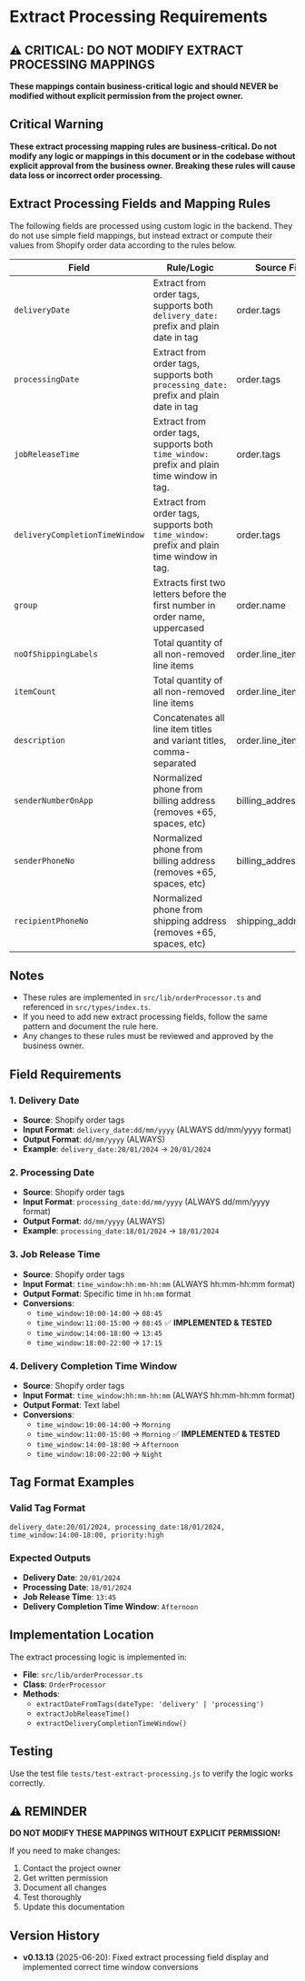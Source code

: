 # Extract Processing Requirements

## ⚠️ **CRITICAL: DO NOT MODIFY EXTRACT PROCESSING MAPPINGS**

**These mappings contain business-critical logic and should NEVER be modified without explicit permission from the project owner.**

## Critical Warning

**These extract processing mapping rules are business-critical. Do not modify any logic or mappings in this document or in the codebase without explicit approval from the business owner. Breaking these rules will cause data loss or incorrect order processing.**

## Extract Processing Fields and Mapping Rules

The following fields are processed using custom logic in the backend. They do not use simple field mappings, but instead extract or compute their values from Shopify order data according to the rules below.

| Field                          | Rule/Logic                                                                                      | Source Field(s)         |
|------------------------------- |----------------------------------------------------------------------------------------------- |------------------------ |
| `deliveryDate`                 | Extract from order tags, supports both `delivery_date:` prefix and plain date in tag           | order.tags              |
| `processingDate`               | Extract from order tags, supports both `processing_date:` prefix and plain date in tag         | order.tags              |
| `jobReleaseTime`               | Extract from order tags, supports both `time_window:` prefix and plain time window in tag.     | order.tags              |
| `deliveryCompletionTimeWindow` | Extract from order tags, supports both `time_window:` prefix and plain time window in tag.     | order.tags              |
| `group`                        | Extracts first two letters before the first number in order name, uppercased                  | order.name              |
| `noOfShippingLabels`           | Total quantity of all non-removed line items                                                   | order.line_items        |
| `itemCount`                    | Total quantity of all non-removed line items                                                   | order.line_items        |
| `description`                  | Concatenates all line item titles and variant titles, comma-separated                          | order.line_items        |
| `senderNumberOnApp`            | Normalized phone from billing address (removes +65, spaces, etc)                              | billing_address.phone   |
| `senderPhoneNo`                | Normalized phone from billing address (removes +65, spaces, etc)                              | billing_address.phone   |
| `recipientPhoneNo`             | Normalized phone from shipping address (removes +65, spaces, etc)                             | shipping_address.phone  |

## Notes
- These rules are implemented in `src/lib/orderProcessor.ts` and referenced in `src/types/index.ts`.
- If you need to add new extract processing fields, follow the same pattern and document the rule here.
- Any changes to these rules must be reviewed and approved by the business owner.

## Field Requirements

### 1. Delivery Date
- **Source**: Shopify order tags
- **Input Format**: `delivery_date:dd/mm/yyyy` (ALWAYS dd/mm/yyyy format)
- **Output Format**: `dd/mm/yyyy` (ALWAYS)
- **Example**: `delivery_date:20/01/2024` → `20/01/2024`

### 2. Processing Date
- **Source**: Shopify order tags
- **Input Format**: `processing_date:dd/mm/yyyy` (ALWAYS dd/mm/yyyy format)
- **Output Format**: `dd/mm/yyyy` (ALWAYS)
- **Example**: `processing_date:18/01/2024` → `18/01/2024`

### 3. Job Release Time
- **Source**: Shopify order tags
- **Input Format**: `time_window:hh:mm-hh:mm` (ALWAYS hh:mm-hh:mm format)
- **Output Format**: Specific time in `hh:mm` format
- **Conversions**:
  - `time_window:10:00-14:00` → `08:45`
  - `time_window:11:00-15:00` → `08:45` ✅ **IMPLEMENTED & TESTED**
  - `time_window:14:00-18:00` → `13:45`
  - `time_window:18:00-22:00` → `17:15`

### 4. Delivery Completion Time Window
- **Source**: Shopify order tags
- **Input Format**: `time_window:hh:mm-hh:mm` (ALWAYS hh:mm-hh:mm format)
- **Output Format**: Text label
- **Conversions**:
  - `time_window:10:00-14:00` → `Morning`
  - `time_window:11:00-15:00` → `Morning` ✅ **IMPLEMENTED & TESTED**
  - `time_window:14:00-18:00` → `Afternoon`
  - `time_window:18:00-22:00` → `Night`

## Tag Format Examples

### Valid Tag Format
```
delivery_date:20/01/2024, processing_date:18/01/2024, time_window:14:00-18:00, priority:high
```

### Expected Outputs
- **Delivery Date**: `20/01/2024`
- **Processing Date**: `18/01/2024`
- **Job Release Time**: `13:45`
- **Delivery Completion Time Window**: `Afternoon`

## Implementation Location

The extract processing logic is implemented in:
- **File**: `src/lib/orderProcessor.ts`
- **Class**: `OrderProcessor`
- **Methods**:
  - `extractDateFromTags(dateType: 'delivery' | 'processing')`
  - `extractJobReleaseTime()`
  - `extractDeliveryCompletionTimeWindow()`

## Testing

Use the test file `tests/test-extract-processing.js` to verify the logic works correctly.

## ⚠️ **REMINDER**

**DO NOT MODIFY THESE MAPPINGS WITHOUT EXPLICIT PERMISSION!**

If you need to make changes:
1. Contact the project owner
2. Get written permission
3. Document all changes
4. Test thoroughly
5. Update this documentation

## Version History

- **v0.13.13** (2025-06-20): Fixed extract processing field display and implemented correct time window conversions 